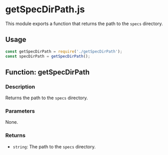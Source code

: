 # getSpecDirPath.js

This module exports a function that returns the path to the `specs` directory.

## Usage

```javascript
const getSpecDirPath = require('./getSpecDirPath');
const specDirPath = getSpecDirPath();
```

## Function: getSpecDirPath

### Description

Returns the path to the `specs` directory.

### Parameters

None.

### Returns

- `string`: The path to the `specs` directory.